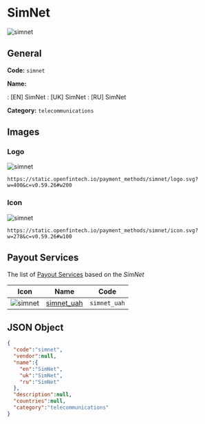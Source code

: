 
# SimNet 
![simnet](https://static.openfintech.io/payment_methods/simnet/logo.svg?w=400&c=v0.59.26#w200)  

## General 
**Code:** `simnet` 
 
**Name:** 
 
:	[EN] SimNet 
:	[UK] SimNet 
:	[RU] SimNet 
 
**Category:** `telecommunications` 
 

## Images 

### Logo 
![simnet](https://static.openfintech.io/payment_methods/simnet/logo.svg?w=400&c=v0.59.26#w200)  

```
https://static.openfintech.io/payment_methods/simnet/logo.svg?w=400&c=v0.59.26#w200
```  

### Icon 
![simnet](https://static.openfintech.io/payment_methods/simnet/icon.svg?w=278&c=v0.59.26#w100)  

```
https://static.openfintech.io/payment_methods/simnet/icon.svg?w=278&c=v0.59.26#w100
```  

## Payout Services 
 
The list of [Payout Services](/payout-services/) based on the _SimNet_ 

|Icon|Name|Code| 
|:---:|:---:|:---:| 
|![simnet](https://static.openfintech.io/payout_methods/simnet/icon.svg?w=278&c=v0.59.26#w40) |[simnet_uah](/payout-services/simnet_uah/)|`simnet_uah`| 
 

## JSON Object 

```json
{
  "code":"simnet",
  "vendor":null,
  "name":{
    "en":"SimNet",
    "uk":"SimNet",
    "ru":"SimNet"
  },
  "description":null,
  "countries":null,
  "category":"telecommunications"
}
```  
